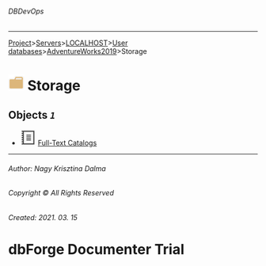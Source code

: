 ###### DBDevOps
___
[Project](../../../../../startpage.md)>[Servers](../../../../Servers.md)>[LOCALHOST](../../../LOCALHOST.md)>[User databases](../../UserDatabases.md)>[AdventureWorks2019](../AdventureWorks2019.md)>Storage


# ![logo](../../../../../Images/folder.svg) Storage



## <a name="#Objects"></a>Objects _`1`_
- ![FullTextCatalog](../../../../../Images/FullTextCatalog.svg) [Full-Text Catalogs](FullTextCatalogs/FullTextCatalogs.md)


___
###### Author: Nagy Krisztina Dalma
###### Copyright © All Rights Reserved
###### Created: 2021. 03. 15

# dbForge Documenter Trial